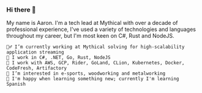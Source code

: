 ### Hi there 👋

My name is Aaron. I'm a tech lead at Mythical with over a decade of professional experience, I've used a variety of technologies and languages throughout my career, but I'm most keen on C#, Rust and NodeJS.

    👷‍♂️ I’m currently working at Mythical solving for high-scalability application streaming
    🔧 I work in C#, .NET, Go, Rust, NodeJS
    🧰 I work with AWS, GCP, Rider, GoLand, CLion, Kubernetes, Docker, CodeFresh, Artifactory
    🏅 I’m interested in e-sports, woodworking and metalworking
    💬 I'm happy when learning something new; currently I'm learning Spanish
